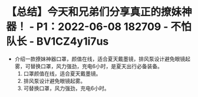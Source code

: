 # 【总结】今天和兄弟们分享真正的撩妹神器！ - P1：2022-06-08 182709 - 不怕队长 - BV1CZ4y1i7us

-   介绍一款撩妹神器口罩，颜值在线，适合夏天戴墨镜，排风泵设计避免眼镜起雾，可替换口罩，风力强劲，充电6小时，是夏天出行必备装备。
    1.  口罩颜值在线，适合夏天戴墨镜。
    2.  排风泵设计避免眼镜起雾。
    3.  可替换口罩，风力强劲，充电6小时。